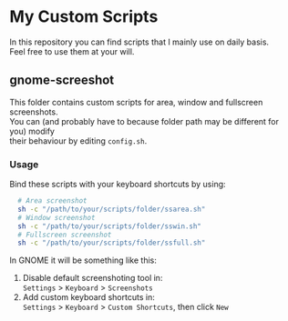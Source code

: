 # My Custom Scripts

In this repository you can find scripts that I mainly use on daily basis.  
Feel free to use them at your will.  

## gnome-screeshot

This folder contains custom scripts for area, window and fullscreen screenshots.  
You can (and probably have to because folder path may be different for you) modify  
their behaviour by editing `config.sh`.

### Usage

Bind these scripts with your keyboard shortcuts by using:
```bash
  # Area screenshot
  sh -c "/path/to/your/scripts/folder/ssarea.sh"
  # Window screenshot
  sh -c "/path/to/your/scripts/folder/sswin.sh"
  # Fullscreen screenshot
  sh -c "/path/to/your/scripts/folder/ssfull.sh"
```

In GNOME it will be something like this:  
1. Disable default screenshoting tool in:  
`Settings` > `Keyboard` > `Screenshots`  
2. Add custom keyboard shortcuts in:  
`Settings` > `Keyboard` > `Custom Shortcuts`, then click `New`  

